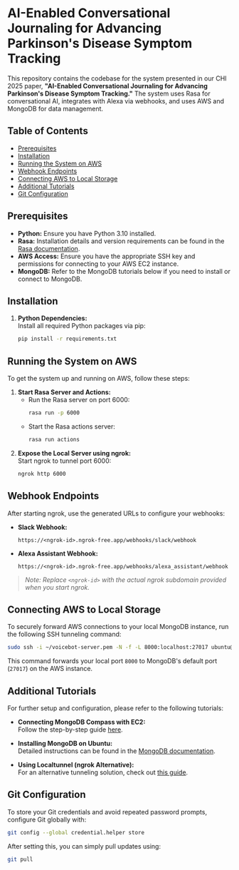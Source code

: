 # AI-Enabled Conversational Journaling for Advancing Parkinson's Disease Symptom Tracking

This repository contains the codebase for the system presented in our CHI 2025 paper, **"AI-Enabled Conversational Journaling for Advancing Parkinson's Disease Symptom Tracking."** The system uses Rasa for conversational AI, integrates with Alexa via webhooks, and uses AWS and MongoDB for data management.

## Table of Contents

- [Prerequisites](#prerequisites)
- [Installation](#installation)
- [Running the System on AWS](#running-the-system-on-aws)
- [Webhook Endpoints](#webhook-endpoints)
- [Connecting AWS to Local Storage](#connecting-aws-to-local-storage)
- [Additional Tutorials](#additional-tutorials)
- [Git Configuration](#git-configuration)

## Prerequisites

- **Python:** Ensure you have Python 3.10 installed.
- **Rasa:** Installation details and version requirements can be found in the [Rasa documentation](https://rasa.com/docs/).
- **AWS Access:** Ensure you have the appropriate SSH key and permissions for connecting to your AWS EC2 instance.
- **MongoDB:** Refer to the MongoDB tutorials below if you need to install or connect to MongoDB.

## Installation

1. **Python Dependencies:**  
   Install all required Python packages via pip:
   ```bash
   pip install -r requirements.txt
   ```

## Running the System on AWS

To get the system up and running on AWS, follow these steps:

1. **Start Rasa Server and Actions:**
   - Run the Rasa server on port 6000:
     ```bash
     rasa run -p 6000
     ```
   - Start the Rasa actions server:
     ```bash
     rasa run actions
     ```
2. **Expose the Local Server using ngrok:**  
   Start ngrok to tunnel port 6000:
   ```bash
   ngrok http 6000
   ```

## Webhook Endpoints

After starting ngrok, use the generated URLs to configure your webhooks:

- **Slack Webhook:**  
  ```
  https://<ngrok-id>.ngrok-free.app/webhooks/slack/webhook
  ```
- **Alexa Assistant Webhook:**  
  ```
  https://<ngrok-id>.ngrok-free.app/webhooks/alexa_assistant/webhook
  ```

> *Note: Replace `<ngrok-id>` with the actual ngrok subdomain provided when you start ngrok.*

## Connecting AWS to Local Storage

To securely forward AWS connections to your local MongoDB instance, run the following SSH tunneling command:

```bash
sudo ssh -i ~/voicebot-server.pem -N -f -L 8000:localhost:27017 ubuntu@ec2-54-210-24-116.compute-1.amazonaws.com
```

This command forwards your local port `8000` to MongoDB's default port (`27017`) on the AWS instance.

## Additional Tutorials

For further setup and configuration, please refer to the following tutorials:

- **Connecting MongoDB Compass with EC2:**  
  Follow the step-by-step guide [here](https://jasonwatmore.com/post/2020/02/05/connect-to-remote-mongodb-on-aws-ec2-simply-and-securely-via-ssh-tunnel).

- **Installing MongoDB on Ubuntu:**  
  Detailed instructions can be found in the [MongoDB documentation](https://www.mongodb.com/docs/manual/tutorial/install-mongodb-on-ubuntu/).

- **Using Localtunnel (ngrok Alternative):**  
  For an alternative tunneling solution, check out [this guide](https://techmonger.github.io/13/localtunnel-ubuntu/).

## Git Configuration

To store your Git credentials and avoid repeated password prompts, configure Git globally with:

```bash
git config --global credential.helper store
```

After setting this, you can simply pull updates using:

```bash
git pull
```